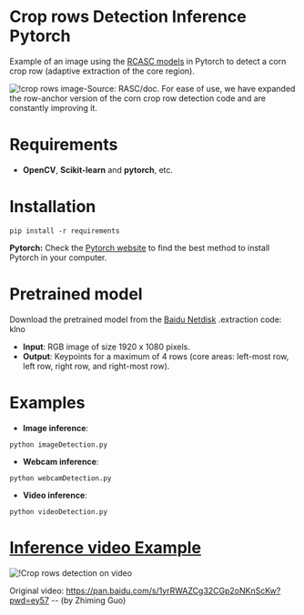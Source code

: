 # Crop rows Detection Inference Pytorch
Example of an image using the [RCASC models](https://github.com/) in Pytorch to detect a corn crop row (adaptive extraction of the core region).

![!crop rows](https://github.com/xiapming123/RCASC/blob/main/roadmap.png)
image-Source: RASC/doc. 
For ease of use, we have expanded the row-anchor version of the corn crop row detection code and are constantly improving it.

# Requirements

 * **OpenCV**, **Scikit-learn** and **pytorch**, etc. 
 
# Installation
```
pip install -r requirements

```
**Pytorch:** Check the [Pytorch website](https://pytorch.org/) to find the best method to install Pytorch in your computer.

# Pretrained model
Download the pretrained model from the [Baidu Netdisk](https://pan.baidu.com/s/10-VS4ed91h8W0TLynCnVOQ?pwd=klno) .extraction code: klno 

 * **Input**: RGB image of size 1920 x 1080 pixels.
 * **Output**: Keypoints for a maximum of 4 rows (core areas: left-most row, left row, right row, and right-most row).
 
# Examples

 * **Image inference**:
 
 ```
 python imageDetection.py 
 ```
 
  * **Webcam inference**:
 
 ```
 python webcamDetection.py
 ```
 
  * **Video inference**:
 
 ```
 python videoDetection.py
 ```
 
 # [Inference video Example](https://pan.baidu.com/s/1yrRWAZCg32CGp2oNKnScKw?pwd=ey57) 
 ![!Crop rows detection on video](https://github.com/xiapming123/RCASC/blob/main/Video-Results/1%20-middle-original.gif)
 
 Original video: https://pan.baidu.com/s/1yrRWAZCg32CGp2oNKnScKw?pwd=ey57 -- (by Zhiming Guo)
 

